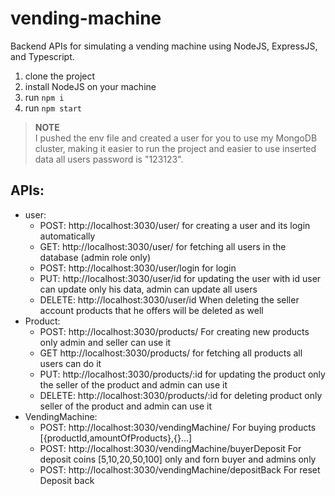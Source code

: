 # vending-machine

Backend APIs for simulating a vending machine using NodeJS, ExpressJS, and Typescript.<br />
1. clone the project <br />
2. install NodeJS on your machine<br />
3. run `npm i` <br />
4. run  `npm start`<br />


> **NOTE**  <br/>
> I pushed the env file and created a user for you to use my MongoDB cluster, making it easier to run the project and easier to use inserted data all users password is "123123". <br />


## APIs: 
- user:
    - POST:   http://localhost:3030/user/          for creating a user and its login automatically<br />
    - GET:   http://localhost:3030/user/           for fetching all users in the database (admin role only)<br />
    - POST:   http://localhost:3030/user/login    for login<br />
    - PUT:   http://localhost:3030/user/id         for updating the user with id user can update only his data, admin can update all users<br />
    - DELETE: http://localhost:3030/user/id        When deleting the seller account products that he offers will  be deleted as well<br />
- Product:
    - POST:    http://localhost:3030/products/     For creating new products only admin and seller can use it<br />
    - GET      http://localhost:3030/products/      for  fetching all products all users can do it <br />
    - PUT:     http://localhost:3030/products/:id  for updating the product only the seller of the product and admin can use it  <br />
    - DELETE:  http://localhost:3030/products/:id  for deleting product only seller of the product and admin can use it <br />
- VendingMachine:
    - POST: http://localhost:3030/vendingMachine/  For buying products [{productId,amountOfProducts},{}...]
    - POST: http://localhost:3030/vendingMachine/buyerDeposit For deposit coins [5,10,20,50,100] only and forn buyer and admins only
    - POST: http://localhost:3030/vendingMachine/depositBack  For reset Deposit back



